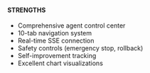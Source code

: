 #### STRENGTHS

- Comprehensive agent control center
- 10-tab navigation system
- Real-time SSE connection
- Safety controls (emergency stop, rollback)
- Self-improvement tracking
- Excellent chart visualizations
